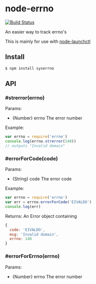 # node-errno

[![Build Status](https://travis-ci.org/evanlucas/node-errno.svg)](https://travis-ci.org/evanlucas/node-errno)

An easier way to track errno's

This is mainly for use with [node-launchctl](http://github.com/evanlucas/node-launchctl)

## Install

```bash
$ npm install syserrno
```

## API

### #strerror(errno)

Params:

- {Number} errno The error number

Example:

```js
var errno = require('errno')
console.log(errno.strerror(148))
// outputs "Invalid domain"
```

### #errorForCode(code)

Params:

- {String} code The error code

Example:

```js
var errno = require('errno')
var err = errno.errorForCode('EIVALDO')
console.log(err)
```

Returns: An Error object containing

```js
{
  code: 'EIVALDO',
  msg: 'Invalid domain',
  errno: 148
}
```

### #errorForErrno(errno)

Params:

- {Number} errno The error number

